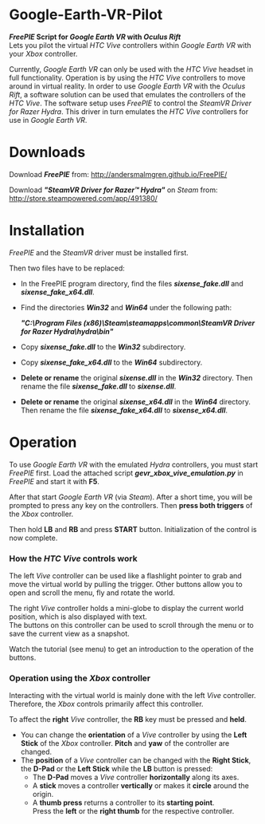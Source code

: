# Google-Earth-VR-Pilot
**_FreePIE_ Script for _Google Earth VR_ with _Oculus Rift_**  
Lets you pilot the virtual *HTC Vive* controllers within *Google Earth VR* with your *Xbox* controller.

Currently, *Google Earth VR* can only be used with the *HTC Vive* headset in full functionality.
Operation is by using the *HTC Vive* controllers to move around in virtual reality. In order to use
*Google Earth VR* with the *Oculus Rift*, a software solution can be used that emulates the controllers
of the *HTC Vive*. The software setup uses *FreePIE* to control the *SteamVR Driver for Razer Hydra*.
This driver in turn emulates the *HTC Vive* controllers for use in *Google Earth VR*.

# Downloads

Download ***FreePIE*** from: http://andersmalmgren.github.io/FreePIE/

Download ***"SteamVR Driver for Razer™ Hydra"*** on *Steam* from: http://store.steampowered.com/app/491380/

# Installation

*FreePIE* and the *SteamVR* driver must be installed first.

Then two files have to be replaced:

- In the FreePIE program directory, find the files ***sixense_fake.dll*** and ***sixense_fake_x64.dll***.

- Find the directories ***Win32*** and ***Win64*** under the following path:

    ***"C:\Program Files (x86)\Steam\steamapps\common\SteamVR Driver for Razer Hydra\hydra\bin\"***

- Copy ***sixense_fake.dll*** to the ***Win32*** subdirectory.

- Copy ***sixense_fake_x64.dll*** to the ***Win64*** subdirectory.

- **Delete or rename** the original ***sixense.dll*** in the ***Win32*** directory.
Then rename the file ***sixense_fake.dll*** to ***sixense.dll***.

- **Delete or rename** the original ***sixense_x64.dll*** in the ***Win64*** directory.
Then rename the file ***sixense_fake_x64.dll*** to ***sixense_x64.dll***.

# Operation

To use *Google Earth VR* with the emulated *Hydra* controllers, you must start *FreePIE* first.
Load the attached script ***gevr_xbox_vive_emulation.py*** in *FreePIE* and start it with **F5**.

After that start *Google Earth VR* (via *Steam*). After a short time, you will be prompted to press any
key on the controllers. Then **press both triggers** of the *Xbox* controller.

Then hold **LB** and **RB** and press **START** button. Initialization of the control is now complete.

### How the _HTC Vive_ controls work

The left *Vive* controller can be used like a flashlight pointer to grab and move the virtual world by pulling
the trigger. Other buttons allow you to open and scroll the menu, fly and rotate the world.

The right *Vive* controller holds a mini-globe to display the current world position, which is also displayed with text.  
The buttons on this controller can be used to scroll through the menu or to save the current view as a snapshot.

Watch the tutorial (see menu) to get an introduction to the operation of the buttons.

### Operation using the _Xbox_ controller

Interacting with the virtual world is mainly done with the left *Vive* controller.
Therefore, the *Xbox* controls primarily affect this controller.

To affect the **right** *Vive* controller, the **RB** key must be pressed and **held**.

- You can change the **orientation** of a *Vive* controller by using the **Left Stick** of the *Xbox* controller.
**Pitch** and **yaw** of the controller are changed.
- The **position** of a *Vive* controller can be changed with the **Right Stick**, the **D-Pad** or the
**Left Stick** while the **LB** button is pressed:  
  - The **D-Pad** moves a *Vive* controller **horizontally** along its axes.  
  - A **stick** moves a controller **vertically** or makes it **circle** around the origin.  
  - A **thumb press** returns a controller to its **starting point**.  
    Press the **left** or the **right thumb** for the respective controller.
